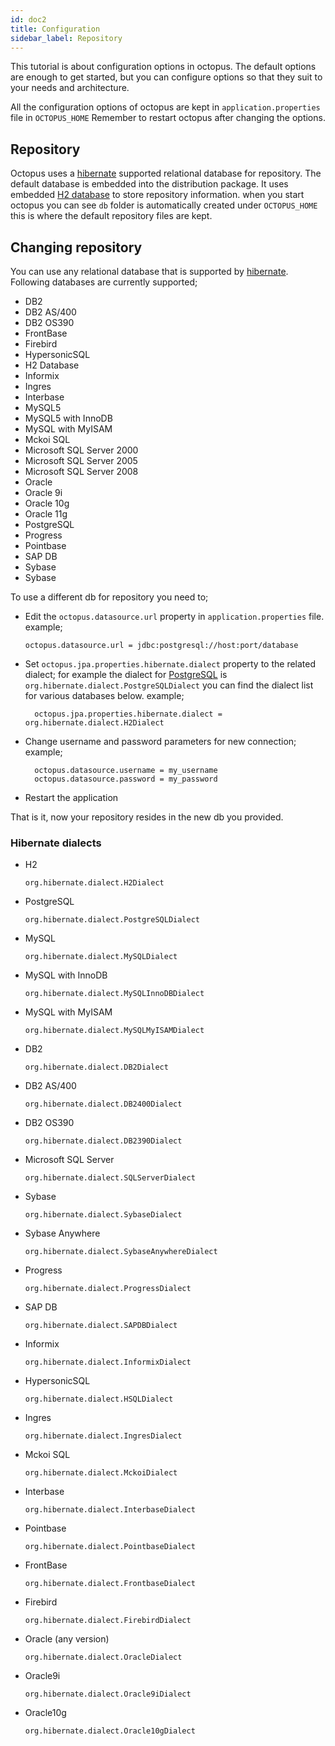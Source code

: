 ```yaml
---
id: doc2
title: Configuration
sidebar_label: Repository
---
```


This tutorial is about configuration options in octopus. The default options are enough
to get started, but you can configure options so that they suit to your needs and architecture.

All the configuration options of octopus are kept in `application.properties` file in `OCTOPUS_HOME`
Remember to restart octopus after changing the options.


## Repository

Octopus uses a [hibernate](http://hibernate.org/) supported relational database for repository. The default database is embedded into the distribution package. It uses embedded [H2 database](http://www.h2database.com/html/main.html) to store repository information.
when you start octopus you can see `db` folder is automatically created under `OCTOPUS_HOME` this is where the default repository files are kept.

## Changing repository

You can use any relational database that is supported by [hibernate](http://hibernate.org/). Following databases are currently supported;
- DB2
- DB2 AS/400
- DB2 OS390
- FrontBase
- Firebird
- HypersonicSQL
- H2 Database
- Informix
- Ingres
- Interbase
- MySQL5
- MySQL5 with InnoDB
- MySQL with MyISAM
- Mckoi SQL
- Microsoft SQL Server 2000
- Microsoft SQL Server 2005
- Microsoft SQL Server 2008
- Oracle
- Oracle 9i
- Oracle 10g
- Oracle 11g
- PostgreSQL
- Progress
- Pointbase
- SAP DB
- Sybase
- Sybase

To use a different db for repository you need to;

- Edit the `octopus.datasource.url` property in `application.properties` file.
  example;
  ```
  octopus.datasource.url = jdbc:postgresql://host:port/database
  ```
- Set `octopus.jpa.properties.hibernate.dialect` property to the related dialect;
  for example the dialect for [PostgreSQL](https://www.postgresql.org/) is `org.hibernate.dialect.PostgreSQLDialect`
  you can find the dialect list for various databases below.
  example;
  ```
    octopus.jpa.properties.hibernate.dialect = org.hibernate.dialect.H2Dialect
  ```
- Change username and password parameters for new connection;
  example;
  ```
    octopus.datasource.username = my_username
    octopus.datasource.password = my_password
  ```
- Restart the application

That is it, now your repository resides in the new db you provided.


### Hibernate dialects

- H2
  ```
  org.hibernate.dialect.H2Dialect
  ```
- PostgreSQL
  ```
  org.hibernate.dialect.PostgreSQLDialect
  ```
- MySQL
  ```
  org.hibernate.dialect.MySQLDialect
  ```
- MySQL with InnoDB
  ```
  org.hibernate.dialect.MySQLInnoDBDialect
  ```
- MySQL with MyISAM
  ```
  org.hibernate.dialect.MySQLMyISAMDialect
  ```
- DB2
  ```
  org.hibernate.dialect.DB2Dialect
  ```
- DB2 AS/400
  ```
  org.hibernate.dialect.DB2400Dialect
  ```
- DB2 OS390
  ```
  org.hibernate.dialect.DB2390Dialect
  ```
- Microsoft SQL Server
  ```
  org.hibernate.dialect.SQLServerDialect
  ```
- Sybase
  ```
  org.hibernate.dialect.SybaseDialect
  ```
- Sybase Anywhere
  ```
  org.hibernate.dialect.SybaseAnywhereDialect
  ```
- Progress
  ```
  org.hibernate.dialect.ProgressDialect
  ```
- SAP DB
  ```
  org.hibernate.dialect.SAPDBDialect
  ```
- Informix
  ```
  org.hibernate.dialect.InformixDialect
  ```
- HypersonicSQL
  ```
  org.hibernate.dialect.HSQLDialect
  ```
- Ingres
  ```
  org.hibernate.dialect.IngresDialect
  ```
- Mckoi SQL
  ```
  org.hibernate.dialect.MckoiDialect
  ```
- Interbase
  ```
  org.hibernate.dialect.InterbaseDialect
  ```
- Pointbase
  ```
  org.hibernate.dialect.PointbaseDialect
  ```
- FrontBase
  ```
  org.hibernate.dialect.FrontbaseDialect
  ```
- Firebird
  ```
  org.hibernate.dialect.FirebirdDialect
  ```
- Oracle (any version)
  ```
  org.hibernate.dialect.OracleDialect
  ```
- Oracle9i
  ```
  org.hibernate.dialect.Oracle9iDialect
  ```
- Oracle10g
  ```
  org.hibernate.dialect.Oracle10gDialect
  ```
